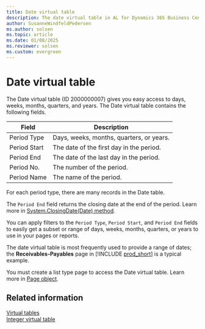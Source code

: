 ```yaml
---
title: Date virtual table
description: The date virtual table in AL for Dynamics 365 Business Central
author: SusanneWindfeldPedersen
ms.author: solsen
ms.topic: article
ms.date: 01/08/2025
ms.reviewer: solsen
ms.custom: evergreen
---
```


# Date virtual table

The Date virtual table (ID 2000000007) gives you easy access to days, weeks, months, quarters, and years. The Date virtual table contains the following fields.

| Field | Description |
|-------|-------------|
|Period Type |Days, weeks, months, quarters, or years.|
|Period Start| The date of the first day in the period.|
|Period End | The date of the last day in the period.|
|Period No.| The number of the period.|
|Period Name |The name of the period.|

For each period type, there are many records in the Date table. 

The `Period End` field returns the closing date at the end of the period. Learn more in [System.ClosingDate(Date) method](methods-auto/system/system-closingdate-method.md).

You can apply filters to the `Period Type`, `Period Start`, and `Period End` fields to easily get a subset or range of days, weeks, months, quarters, or years to use in your pages or reports.

The date virtual table is most frequently used to provide a range of dates; the **Receivables-Payables** page in [!INCLUDE [prod_short](../includes/prod_short.md)] is a typical example.

You must create a list type page to access the Date virtual table. Learn more in [Page object](devenv-page-object.md).

## Related information

[Virtual tables](devenv-virtual-tables.md)  
[Integer virtual table](devenv-integer-virtual-table.md)
